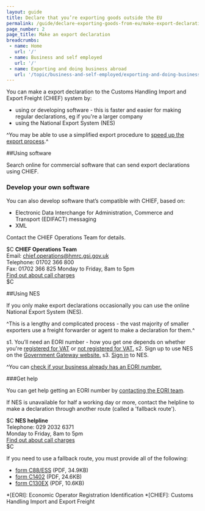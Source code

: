 ```yaml
---
layout: guide
title: Declare that you’re exporting goods outside the EU
permalink: /guide/declare-exporting-goods-from-eu/make-export-declaration.html
page_number: 2
page_title: Make an export declaration
breadcrumbs:
 - name: Home
   url: '/'
 - name: Business and self employed
   url: '/'
 - name: Exporting and doing business abroad
   url: '/topic/business-and-self-employed/exporting-and-doing-business-abroad.html'   
---
```

You can make a export declaration to the Customs Handling Import and Export Freight (CHIEF) system by:

- using or developing software - this is faster and easier for making regular declarations, eg if you're a larger company
- using the  National Export System (NES)

^You may be able to use a simplified export procedure to [speed up the export process](/apply-simplified-declaration-procedure-sdp-imports-exports.html).^

##Using software

Search online for commercial software that can send export declarations using CHIEF.

### Develop your own software

You can also develop software that’s compatible with CHIEF, based on:

- Electronic Data Interchange for Administration, Commerce and Transport (EDIFACT) messaging
- XML

Contact the CHIEF Operations Team for details.

$C 
**CHIEF Operations Team**   
Email: <chief.operations@hmrc.gsi.gov.uk>      
Telephone: 01702 366 800   
Fax: 01702 366 825
Monday to Friday, 8am to 5pm  
[Find out about call charges](/call-charges)  
$C  



##Using NES

If you only make export declarations occasionally you can use the online  National Export System (NES).

^This is a lengthy and complicated process - the vast majority of smaller exporters use a freight forwarder or agent to make a declaration for them.^

s1. You’ll need an EORI number - how you get one depends on whether you're [registered for VAT](https://online.hmrc.gov.uk/shortforms/form/EORIVAT) or [not registered for VAT.](https://online.hmrc.gov.uk/shortforms/form/EORINonVATExport)
s2. Sign up to use NES on the [Government Gateway website.](http://www.gateway.gov.uk/)
s3. [Sign in](https://secure.hmce.gov.uk/ecom/login/index.html) to NES.

^You can [check if your business already has an EORI number.](http://ec.europa.eu/taxation_customs/dds2/eos/eori_validation.jsp?Lang=en)


###Get help  

You can get help getting an EORI number by [contacting the EORI team](https://online.hmrc.gov.uk/shortforms/form/EORIContact).

If NES is unavailable for half a working day or more, contact the helpline to make a declaration through another route (called a 'fallback route').

$C 
**NES helpline**  
Telephone: 029 2032 6371   
Monday to Friday, 8am to 5pm      
[Find out about call charges](/call-charges)     
$C  

If you need to use a fallback route, you must provide all of the following:

- [form C88/ESS](https://www.gov.uk/government/uploads/system/uploads/attachment_data/file/386159/c88-ess.pdf) (PDF, 34.9KB) 
- [form C1402](https://www.gov.uk/government/uploads/system/uploads/attachment_data/file/374217/c1402f.pdf) (PDF, 24.6KB)
- [form C130EX](https://www.gov.uk/government/uploads/system/uploads/attachment_data/file/374206/c130ex.pdf) (PDF, 10.6KB) 

*[EORI]: Economic Operator Registration Identification 
*[CHIEF]: Customs Handling Import and Export Freight
